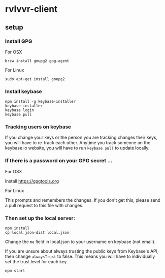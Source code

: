 # rvlvvr-client

## setup

### Install GPG

For OSX

    brew install gnupg2 gpg-agent

For Linux

    sudo apt-get install gnupg2

### Install keybase

    npm install -g keybase-installer
    keybase-installer
    keybase login
    keybase pull

### Tracking users on keybase

If you change your keys or the person you are tracking changes their keys, you will have to re-track each other. Anytime you track someone on the keybase.io website, you will have to run `keybase pull` to update locally.

### If there is a password on your GPG secret ...

For OSX

Install https://gpgtools.org

For Linux

This prompts and remembers the changes. If you don't get this, please send a pull request to this file with changes.

### Then set up the local server:

    npm install
    cp local.json-dist local.json

Change the `me` field in local.json to your username on keybase (not email).

If you are unsure about always trusting the public keys from Keybase's API, then change `alwaysTrust` to false. This means you will have to individually set the trust level for each key.

    npm start
